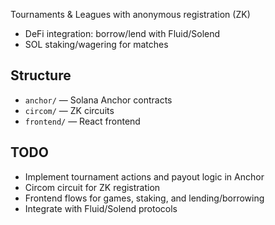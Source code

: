  Tournaments & Leagues with anonymous registration (ZK)
- DeFi integration: borrow/lend with Fluid/Solend
- SOL staking/wagering for matches

## Structure
- `anchor/` — Solana Anchor contracts
- `circom/` — ZK circuits
- `frontend/` — React frontend

## TODO
- Implement tournament actions and payout logic in Anchor
- Circom circuit for ZK registration
- Frontend flows for games, staking, and lending/borrowing
- Integrate with Fluid/Solend protocols
